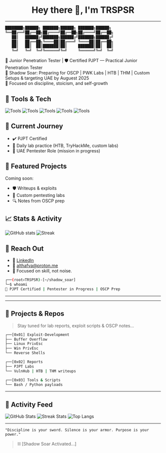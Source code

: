 <h1 align="center">Hey there 👋, I'm TRSPSR</h1>

---

```txt
████████╗██████╗ ███████╗██████╗ ███████╗██████╗ 
╚══██╔══╝██╔══██╗██╔════╝██╔══██╗██╔════╝██╔══██╗
   ██║   ██████╔╝███████╗██████╔╝███████╗██████╔╝
   ██║   ██╔══██╗╚════██║██╔═══╝ ╚════██║██╔══██╗
   ██║   ██║  ██║███████║██║     ███████║██║  ██║
   ╚═╝   ╚═╝  ╚═╝╚══════╝╚═╝     ╚══════╝╚═╝  ╚═╝
```

🎯 Junior Penetration Tester | 🛡️ Certified PJPT — Practical Junior Penetration Tester  
🔐 Shadow Soar: Preparing for OSCP | PWK Labs | HTB | THM | Custom Setups & targeting UAE by Auguest 2025  
🧠 Focused on discipline, stoicism, and self-growth

## 🧰 Tools & Tech
![Tools](https://img.shields.io/badge/Tools-Burp--Suite-blueviolet) ![Tools](https://img.shields.io/badge/Nmap-informational) ![Tools](https://img.shields.io/badge/Metasploit-critical) ![Tools](https://img.shields.io/badge/Netcat-lightgrey) ![Tools](https://img.shields.io/badge/Linux-333333?style=flat&logo=linux)

## 🚀 Current Journey
- ✔️ PJPT Certified
- 🔄 Daily lab practice (HTB, TryHackMe, custom labs)
- 🎯 UAE Pentester Role (mission in progress)

## 📌 Featured Projects
Coming soon:
- 🛡️ Writeups & exploits
- 🧪 Custom pentesting labs
- 🔍 Notes from OSCP prep

## 📈 Stats & Activity
![GitHub stats](https://github-readme-stats.vercel.app/api?username=TRSPSR&show_icons=true&theme=radical)
![Streak](https://streak-stats.demolab.com?user=TRSPSR&theme=dark)

## 🔗 Reach Out
- 💼 [LinkedIn](#)
- 📧 althafva@proton.me
- 🧠 Focused on skill, not noise.



```bash
┌──(root💀TRSPSR)-[~/shadow_soar]
└─$ whoami
🔐 PJPT Certified | Pentester in Progress | OSCP Prep
```


---



---

## 🧪 Projects & Repos
> Stay tuned for lab reports, exploit scripts & OSCP notes...

```bash
┌──[0x01] Exploit-Development
├── Buffer Overflow
├── Linux PrivEsc
├── Win PrivEsc
└── Reverse Shells

┌──[0x02] Reports
├── PJPT Labs
└── VulnHub | HTB | THM writeups

┌──[0x03] Tools & Scripts
└── Bash / Python payloads
```

---

## 📡 Activity Feed

![GitHub Stats](https://github-readme-stats.vercel.app/api?username=TRSPSR&show_icons=true&theme=tokyonight&hide_border=true)
![Streak Stats](https://streak-stats.demolab.com?user=TRSPSR&theme=matrix&hide_border=true)
![Top Langs](https://github-readme-stats.vercel.app/api/top-langs/?username=TRSPSR&layout=compact&theme=algolia)

---

```
"Discipline is your sword. Silence is your armor. Purpose is your power."
```

> ⛓️ [Shadow Soar Activated...]
